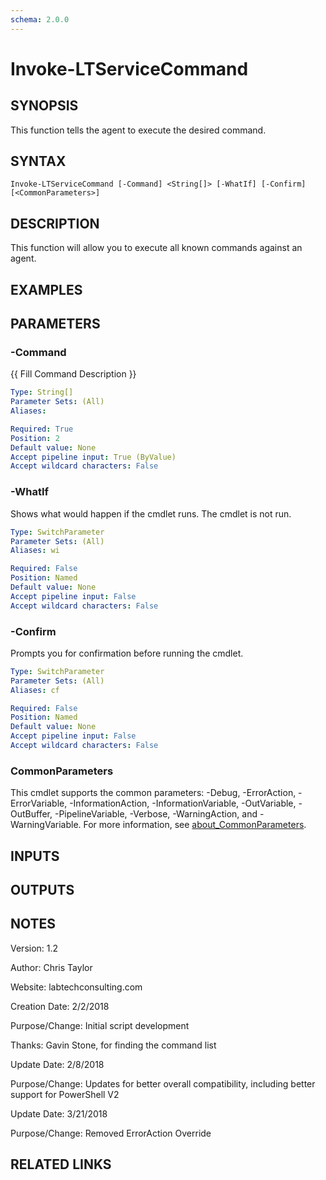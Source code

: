 ```yaml
---
schema: 2.0.0
---
```


# Invoke-LTServiceCommand

## SYNOPSIS
This function tells the agent to execute the desired command.

## SYNTAX

```
Invoke-LTServiceCommand [-Command] <String[]> [-WhatIf] [-Confirm] [<CommonParameters>]
```

## DESCRIPTION
This function will allow you to execute all known commands against an agent.

## EXAMPLES

## PARAMETERS

### -Command
{{ Fill Command Description }}

```yaml
Type: String[]
Parameter Sets: (All)
Aliases:

Required: True
Position: 2
Default value: None
Accept pipeline input: True (ByValue)
Accept wildcard characters: False
```

### -WhatIf
Shows what would happen if the cmdlet runs. The cmdlet is not run.

```yaml
Type: SwitchParameter
Parameter Sets: (All)
Aliases: wi

Required: False
Position: Named
Default value: None
Accept pipeline input: False
Accept wildcard characters: False
```

### -Confirm
Prompts you for confirmation before running the cmdlet.

```yaml
Type: SwitchParameter
Parameter Sets: (All)
Aliases: cf

Required: False
Position: Named
Default value: None
Accept pipeline input: False
Accept wildcard characters: False
```

### CommonParameters
This cmdlet supports the common parameters: -Debug, -ErrorAction, -ErrorVariable, -InformationAction, -InformationVariable, -OutVariable, -OutBuffer, -PipelineVariable, -Verbose, -WarningAction, and -WarningVariable. For more information, see [about_CommonParameters](http://go.microsoft.com/fwlink/?LinkID=113216).

## INPUTS

## OUTPUTS

## NOTES
Version:        1.2

Author:         Chris Taylor

Website:        labtechconsulting.com

Creation Date:  2/2/2018

Purpose/Change: Initial script development

Thanks:         Gavin Stone, for finding the command list



Update Date: 2/8/2018

Purpose/Change: Updates for better overall compatibility, including better support for PowerShell V2



Update Date: 3/21/2018

Purpose/Change: Removed ErrorAction Override 


## RELATED LINKS
